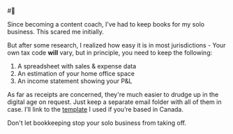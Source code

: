 #🌱

Since becoming a content coach, I’ve had to keep books for my solo business. This scared me initially.

But after some research, I realized how easy it is in most jurisdictions - Your own tax code **will** vary, but in principle, you need to keep the following:

1. A spreadsheet with sales & expense data
2. An estimation of your home office space
3. An income statement showing your P&L

As far as receipts are concerned, they're much easier to drudge up in the digital age on request. Just keep a separate email folder with all of them in case. I’ll link to the [template](https://click.convertkit-mail2.com/p9unqvx9ooc9h3godr7fqhmrmm933/z2hghnh3r5n8m3bp/aHR0cHM6Ly93d3cuYXZhbG9uYWNjb3VudGluZy5jYS9ibG9nL2ZyZWUtYm9va2tlZXBpbmctdGVtcGxhdGU=) I used if you’re based in Canada.

Don't let bookkeeping stop your solo business from taking off.
